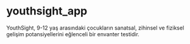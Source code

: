# youthsight_app
YouthSight, 9-12 yaş arasındaki çocukların sanatsal, zihinsel ve fiziksel gelişim potansiyellerini eğlenceli bir envanter testidir.
